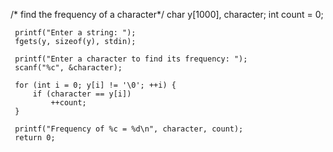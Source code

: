  /* find the frequency of a character*/
 char y[1000], character;
     int count = 0;

     printf("Enter a string: ");
     fgets(y, sizeof(y), stdin);

     printf("Enter a character to find its frequency: ");
     scanf("%c", &character);

     for (int i = 0; y[i] != '\0'; ++i) {
         if (character == y[i])
             ++count;
     }

     printf("Frequency of %c = %d\n", character, count);
     return 0;
